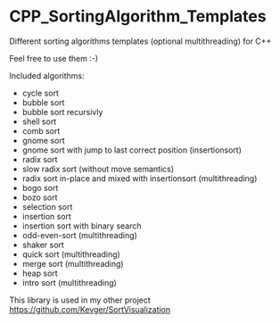 # CPP_SortingAlgorithm_Templates
Different sorting algorithms templates (optional multithreading) for C++

Feel free to use them :-)

Included algorithms:
  - cycle sort
  - bubble sort
  - bubble sort recursivly
  - shell sort
  - comb sort
  - gnome sort
  - gnome sort with jump to last correct position (insertionsort)
  - radix sort
  - slow radix sort  (without move semantics)
  - radix sort in-place and mixed with insertionsort (multithreading)
  - bogo sort
  - bozo sort
  - selection sort
  - insertion sort
  - insertion sort with binary search
  - odd-even-sort (multithreading)
  - shaker sort
  - quick sort (multithreading)
  - merge sort (multithreading)
  - heap sort 
  - intro sort (multithreading)

This library is used in my other project https://github.com/Kevger/SortVisualization

